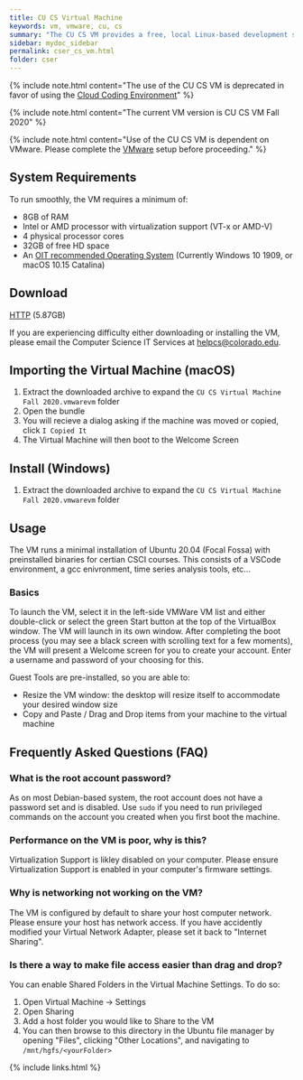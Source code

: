 ```yaml
---
title: CU CS Virtual Machine
keywords: vm, vmware, cu, cs
summary: "The CU CS VM provides a free, local Linux-based development system similar to what we run in our labs. It is primarily used in CS undergraduate courses to ensure all students, teachers, and TAs are using the same standardized environment."
sidebar: mydoc_sidebar
permalink: cser_cs_vm.html
folder: cser
---
```


{% include note.html content="The use of the CU CS VM is deprecated in favor of using the <a href='/coding_environment_landing_page.html'>Cloud Coding Environment</a>" %}

{% include note.html content="The current VM version is CU CS VM Fall 2020" %}

{% include note.html content="Use of the CU CS VM is dependent on VMware. Please complete the [VMware](/cser_vmware.html) setup before proceeding." %}

## System Requirements

To run smoothly, the VM requires a minimum of:

* 8GB of RAM
* Intel or AMD processor with virtualization support (VT-x or AMD-V)
* 4 physical processor cores
* 32GB of free HD space
* An [OIT recommended Operating System](https://oit.colorado.edu/software-hardware/software-lifecycle) (Currently Windows 10 1909, or macOS 10.15 Catalina)

## Download

[HTTP](https://foundation.cs.colorado.edu/vm/CU-CS-VM-Fall-2020.zip) (5.87GB)

If you are experiencing difficulty either downloading or installing the VM, please email the Computer Science IT Services at [helpcs@colorado.edu](mailto:helpcs@colorado.edu).

## Importing the Virtual Machine (macOS)

1) Extract the downloaded archive to expand the `CU CS Virtual Machine Fall 2020.vmwarevm` folder
2) Open the bundle
3) You will recieve a dialog asking if the machine was moved or copied, click `I Copied It`
4) The Virtual Machine will then boot to the Welcome Screen

## Install (Windows)

1) Extract the downloaded archive to expand the `CU CS Virtual Machine Fall 2020.vmwarevm` folder

## Usage

The VM runs a minimal installation of Ubuntu 20.04 (Focal Fossa) with preinstalled binaries for certian CSCI courses. This consists of a VSCode environment, a gcc enivronment, time series analysis tools, etc...

### Basics

To launch the VM, select it in the left-side VMWare VM list and either double-click or select the green Start button at the top of the VirtualBox window. The VM will launch in its own window. After completing the boot process (you may see a black screen with scrolling text for a few moments), the VM will present a Welcome screen for you to create your account. Enter a username and password of your choosing for this.

Guest Tools are pre-installed, so you are able to:
* Resize the VM window: the desktop will resize itself to accommodate your desired window size
* Copy and Paste / Drag and Drop items from your machine to the virtual machine

## Frequently Asked Questions (FAQ)

### What is the root account password?

As on most Debian-based system, the root account does not have a password set and is disabled. Use `sudo` if you need to run privileged commands on the account you created when you first boot the machine.

### Performance on the VM is poor, why is this?
Virtualization Support is likley disabled on your computer. Please ensure Virtualization Support is enabled in your computer's firmware settings.

### Why is networking not working on the VM?

The VM is configured by default to share your host computer network. Please ensure your host has network access.
If you have accidently modified your Virtual Network Adapter, please set it back to "Internet Sharing".

### Is there a way to make file access easier than drag and drop?

You can enable Shared Folders in the Virtual Machine Settings. To do so:

1) Open Virtual Machine -> Settings
2) Open Sharing
3) Add a host folder you would like to Share to the VM
4) You can then browse to this directory in the Ubuntu file manager by opening "Files", clicking "Other Locations", and navigating to `/mnt/hgfs/<yourFolder>`

{% include links.html %}
